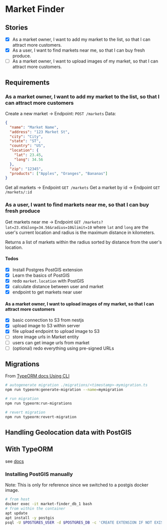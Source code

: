 # Market Finder

## Stories

- [x] As a market owner, I want to add my market to the list, so that I can attract more customers.
- [x] As a user, I want to find markets near me, so that I can buy fresh produce.
- [ ] As a market owner, I want to upload images of my market, so that I can attract more customers.

## Requirements

### As a market owner, I want to add my market to the list, so that I can attract more customers

Create a new market ->
Endpoint: `POST /markets`
Data:

```json
{
  "name": "Market Name",
  "address": "123 Market St",
  "city": "City",
  "state": "ST",
  "country": "US",
  "location": {
    "lat": 23.45,
    "long": 34.56
  },
  "zip": "12345",
  "products": ["Apples", "Oranges", "Bananas"]
}
```

Get all markets -> Endpoint `GET /markets`
Get a market by id -> Endpoint `GET /markets/:id`

### As a user, I want to find markets near me, so that I can buy fresh produce

Get markets near me -> Endpoint `GET /markets?lat=23.45&long=34.56&radius=10&limit=10`
where `lat` and `long` are the user's current location and radius is the maximum distance in kilometers.

Returns a list of markets within the radius sorted by distance from the user's location.

#### Todos

- [x] Install Postgres PostGIS extension
- [x] Learn the basics of PostGIS
- [x] redo `market.location` with PostGIS
- [x] calculate distance between user and market
- [x] endpoint to get markets near user

#### As a market owner, I want to upload images of my market, so that I can attract more customers

- [x] basic connection to S3 from nestjs
- [x] upload image to S3 within server
- [x] file upload endpoint to upload image to S3
- [ ] store image urls in Market entity
- [ ] users can get image urls from market
- [ ] (optional) redo everything using pre-signed URLs

## Migrations

From [TypeORM docs Using CLI](https://orkhan.gitbook.io/typeorm/docs/using-cli)

```sh
# autogenerate migration ./migrations/<timestamp>-mymigration.ts
npm run typeorm:generate-migration --name=mymigration

# run migration
npm run typeorm:run-migrations

# revert migration
npm run typeorm:revert-migration
```

## Handling Geolocation data with PostGIS

## With TypeORM

see [docs](https://orkhan.gitbook.io/typeorm/docs/entities#spatial-columns)

### Installing PostGIS manually

Note: This is only for reference since we switched to a postgis docker image.

```sh
# from host
docker exec -it market-finder_db_1 bash
# from within the container
apt update
apt install -y postgis
psql -U $POSTGRES_USER -d $POSTGRES_DB -c 'CREATE EXTENSION IF NOT EXISTS postgis;'
```
